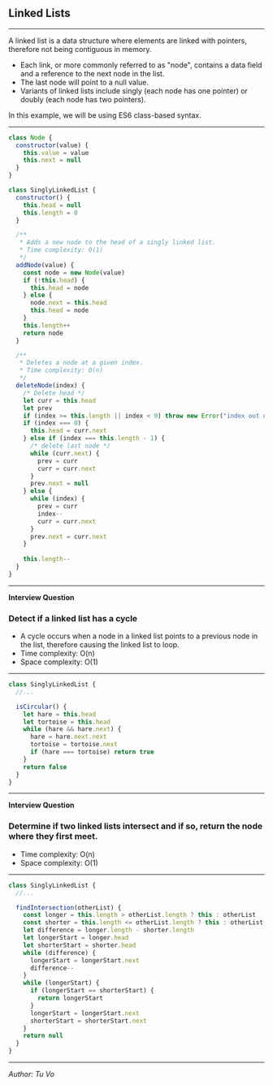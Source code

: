 ## Linked Lists

---

A linked list is a data structure where elements are linked with pointers, therefore not being contiguous in memory.

- Each link, or more commonly referred to as "node", contains a data field and a reference to the next node in the list.
- The last node will point to a null value.
- Variants of linked lists include singly (each node has one pointer) or doubly (each node has two pointers).

In this example, we will be using ES6 class-based syntax.

---

```js
class Node {
  constructor(value) {
    this.value = value
    this.next = null
  }
}

class SinglyLinkedList {
  constructor() {
    this.head = null
    this.length = 0
  }

  /**
   * Adds a new node to the head of a singly linked list.
   * Time complexity: O(1)
   */
  addNode(value) {
    const node = new Node(value)
    if (!this.head) {
      this.head = node
    } else {
      node.next = this.head
      this.head = node
    }
    this.length++
    return node
  }

  /**
   * Deletes a node at a given index.
   * Time complexity: O(n)
   */
  deleteNode(index) {
    /* Delete head */
    let curr = this.head
    let prev
    if (index >= this.length || index < 0) throw new Error("index out of range")
    if (index === 0) {
      this.head = curr.next
    } else if (index === this.length - 1) {
      /* delete last node */
      while (curr.next) {
        prev = curr
        curr = curr.next
      }
      prev.next = null
    } else {
      while (index) {
        prev = curr
        index--
        curr = curr.next
      }
      prev.next = curr.next
    }
    
    this.length--
  }
}
```

---

**Interview Question**

### Detect if a linked list has a cycle

- A cycle occurs when a node in a linked list points to a previous node in the list, therefore causing the linked list to loop.
- Time complexity: O(n)
- Space complexity: O(1)
---

```js
class SinglyLinkedList {
  //...

  isCircular() {
    let hare = this.head
    let tortoise = this.head
    while (hare && hare.next) {
      hare = hare.next.next
      tortoise = tortoise.next
      if (hare === tortoise) return true
    }
    return false
  }
}
```

---

**Interview Question**

### Determine if two linked lists intersect and if so, return the node where they first meet.

- Time complexity: O(n)
- Space complexity: O(1)

---

```js
class SinglyLinkedList {
  //...

  findIntersection(otherList) {
    const longer = this.length > otherList.length ? this : otherList
    const shorter = this.length <= otherList.length ? this : otherList
    let difference = longer.length - shorter.length
    let longerStart = longer.head
    let shorterStart = shorter.head
    while (difference) {
      longerStart = longerStart.next
      difference--
    }
    while (longerStart) {
      if (longerStart == shorterStart) {
        return longerStart
      }
      longerStart = longerStart.next
      shorterStart = shorterStart.next
    }
    return null
  }
}
```

---

_Author: Tu Vo_
